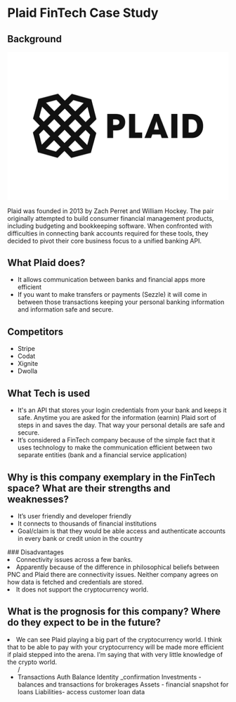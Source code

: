 # Plaid FinTech Case Study

## Background
![Plaidlogo](logo.png)

Plaid was founded in 2013 by Zach Perret and William Hockey. The pair originally attempted to build consumer financial management products, including budgeting and bookkeeping software. When confronted with difficulties in connecting bank accounts required for these tools, they decided to pivot their core business focus to a unified banking API.

## What Plaid does?
<ul>
    <li>It allows communication between banks and financial apps more efficient</li>
    <li>If you want to make transfers or payments (Sezzle) it will come in between those transactions keeping your personal banking information and information safe and secure. </li>
</ul>


## Competitors
<ul>
    <li>Stripe</li>
    <li>Codat</li>
    <li>Xignite</li>
    <li>Dwolla</li>
</ul>

## What Tech is used
 <ul>
    <li>It's an API that stores your login credentials from your bank and keeps it safe. Anytime you are asked for the information (earnin) Plaid sort of steps in and saves the day. That way your personal details are safe and secure.</li> 
    <li>It’s considered a FinTech company because of the simple fact that it uses technology to make the communication efficient between two separate entities (bank and a financial service application)</li>
 </ul>
 

## Why is this company exemplary in the FinTech space? What are their strengths and weaknesses?
<ul>
    <li>It’s user friendly and developer friendly</li>
    <li>It connects to thousands of financial institutions</li>
    <li>Goal/claim is that they would be able access and authenticate accounts in every bank or credit union in the country</li>
</ul>
### Disadvantages
    <li>Connectivity issues across a few banks.</li>
    <li>Apparently because of the difference in philosophical beliefs between PNC and Plaid there are connectivity issues. Neither company agrees on how data is fetched  and credentials are stored.</li>
    <li>It does not support the cryptocurrency world.</li>

## What is the prognosis for this company? Where do they expect to be in the future?
</ul>
    <li>We can see Plaid playing a big part of the cryptocurrency world. I think that to be able to pay with your cryptocurrency will be made more efficient if plaid stepped into the arena. I’m saying that with very little knowledge of the crypto world.<ul>/<li>
Transactions
Auth
Balance 
Identity _confirmation
Investments - balances and transactions for brokerages
Assets - financial snapshot for loans
Liabilities- access customer loan data
